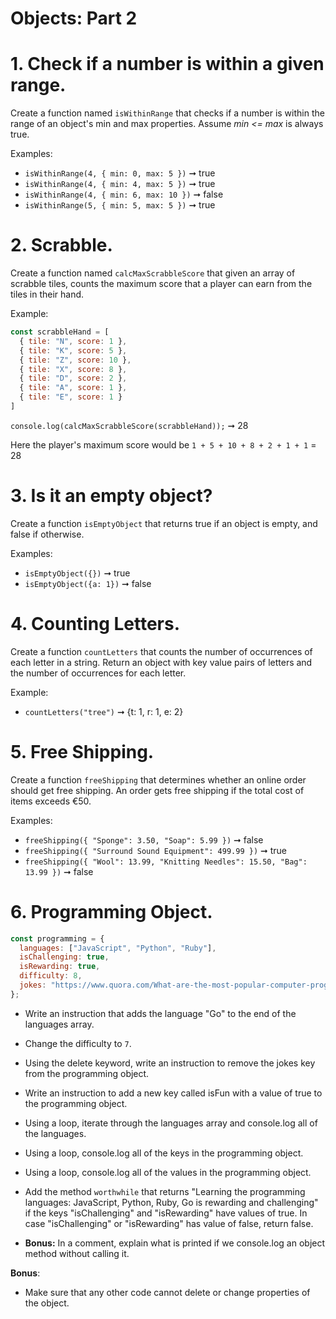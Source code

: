 # Objects: Part 2

# **1. Check if a number is within a given range.**
Create a function named `isWithinRange` that checks if a number is within the range of an object's min and max properties. Assume _min <= max_ is always true.

Examples:

- `isWithinRange(4, { min: 0, max: 5 })` ➞ true
- `isWithinRange(4, { min: 4, max: 5 })` ➞ true
- `isWithinRange(4, { min: 6, max: 10 })` ➞ false
- `isWithinRange(5, { min: 5, max: 5 })` ➞ true

# **2. Scrabble.**
Create a function named `calcMaxScrabbleScore` that given an array of scrabble tiles, counts the maximum score that a player can earn from the tiles in their hand.

Example:
```javascript
const scrabbleHand = [
  { tile: "N", score: 1 },
  { tile: "K", score: 5 },
  { tile: "Z", score: 10 },
  { tile: "X", score: 8 },
  { tile: "D", score: 2 },
  { tile: "A", score: 1 },
  { tile: "E", score: 1 }
]
```
`console.log(calcMaxScrabbleScore(scrabbleHand));` ➞ 28

Here the player's maximum score would be `1 + 5 + 10 + 8 + 2 + 1 + 1` = 28

# **3. Is it an empty object?**
Create a function `isEmptyObject` that returns true if an object is empty, and false if otherwise.

Examples:

- `isEmptyObject({})` ➞ true
- `isEmptyObject({a: 1})` ➞ false

# **4. Counting Letters.**
Create a function `countLetters` that counts the number of occurrences of each letter in a string. Return an object with key value pairs of letters and the number of occurrences for each letter.

Example:

- `countLetters("tree")` ➞ {t: 1, r: 1, e: 2}

# **5. Free Shipping.**
Create a function `freeShipping` that determines whether an online order should get free shipping. An order gets free shipping if the total cost of items exceeds €50.

Examples:

- `freeShipping({ "Sponge": 3.50, "Soap": 5.99 })` ➞ false
- `freeShipping({ "Surround Sound Equipment": 499.99 })` ➞ true
- `freeShipping({ "Wool": 13.99, "Knitting Needles": 15.50, "Bag": 13.99 })` ➞ false

# **6. Programming Object.**

```javascript
const programming = {
  languages: ["JavaScript", "Python", "Ruby"],
  isChallenging: true,
  isRewarding: true,
  difficulty: 8,
  jokes: "https://www.quora.com/What-are-the-most-popular-computer-programming-jokes"
};
```

- Write an instruction that adds the language "Go" to the end of the languages array.

- Change the difficulty to `7`.
- Using the delete keyword, write an instruction to remove the jokes key from the programming object.
- Write an instruction to add a new key called isFun with a value of true to the programming object.
- Using a loop, iterate through the languages array and console.log all of the languages.
- Using a loop, console.log all of the keys in the programming object.
- Using a loop, console.log all of the values in the programming object.
- Add the method `worthwhile` that returns "Learning the programming languages: JavaScript, Python, Ruby, Go is rewarding and challenging" if the keys "isChallenging" and "isRewarding" have values of true. In case "isChallenging" or "isRewarding" has value of false, return false.
- **Bonus:** In a comment, explain what is printed if we console.log an object method without calling it.

**Bonus**:
- Make sure that any other code cannot delete or change properties of the object.